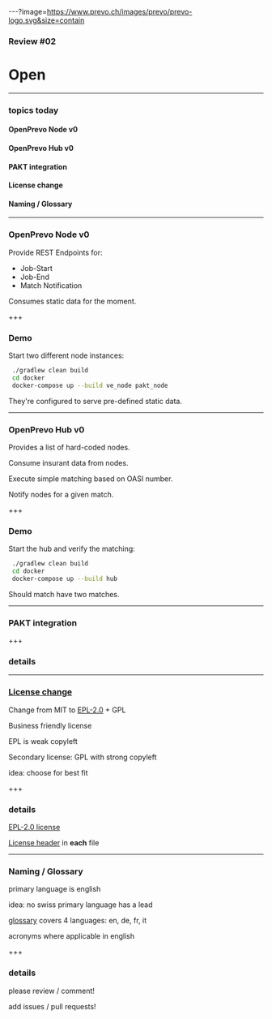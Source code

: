 ---?image=https://www.prevo.ch/images/prevo/prevo-logo.svg&size=contain

### Review #02
# Open

---

### topics today

#### OpenPrevo Node v0
#### OpenPrevo Hub v0
#### PAKT integration
#### License change
#### Naming / Glossary

---

### OpenPrevo Node v0

Provide REST Endpoints for: 


* Job-Start 
* Job-End
* Match Notification 


Consumes static data for the moment.

+++

### Demo

Start two different node instances: 


``` bash
 ./gradlew clean build
 cd docker
 docker-compose up --build ve_node pakt_node
```

They're configured to serve pre-defined static data.

---

### OpenPrevo Hub v0

Provides a list of hard-coded nodes. 

Consume insurant data from nodes. 

Execute simple matching based on OASI number. 

Notify nodes for a given match.  
 
+++

### Demo

Start the hub and verify the matching:


``` bash
 ./gradlew clean build
 cd docker
 docker-compose up --build hub
```

Should match have two matches.

---

### PAKT integration

+++

### details

---

### [License change](https://github.com/open-prevo/openprevo/issues/5)

Change from MIT to [EPL-2.0](https://github.com/open-prevo/openprevo/blob/master/LICENSE) + GPL

Business friendly license

EPL is weak copyleft

Secondary license: GPL with strong copyleft

idea: choose for best fit

+++

### details

[EPL-2.0 license](https://www.eclipse.org/legal/epl-2.0/)

[License header](https://github.com/open-prevo/openprevo/blob/master/build.gradle) in **each** file

---

### Naming / Glossary

primary language is english

idea: no swiss primary language has a lead

[glossary](https://open-prevo.github.io/openprevo/#section-glossary) covers 4 languages: en, de, fr, it

acronyms where applicable in english

+++

### details

please review / comment!

add issues / pull requests!
